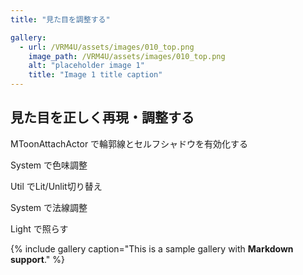 ```yaml
---
title: "見た目を調整する"

gallery:
  - url: /VRM4U/assets/images/010_top.png
    image_path: /VRM4U/assets/images/010_top.png
    alt: "placeholder image 1"
    title: "Image 1 title caption"
---
```


## 見た目を正しく再現・調整する

MToonAttachActor で輪郭線とセルフシャドウを有効化する

System で色味調整

Util でLit/Unlit切り替え

System で法線調整

Light で照らす

{% include gallery caption="This is a sample gallery with **Markdown support**." %}
